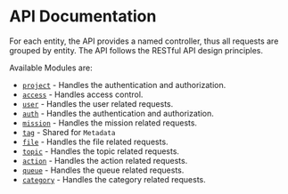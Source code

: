 # API Documentation

For each entity, the API provides a named controller, thus all requests are grouped by entity. The API follows the
RESTful API design principles.

Available Modules are:

- [`project`](project.md) - Handles the authentication and authorization.
- [`access`](access.md) - Handles access control.
- [`user`](user.md) - Handles the user related requests.
- [`auth`](auth.md) - Handles the authentication and authorization.
- [`mission`](mission.md) - Handles the mission related requests.
- [`tag`](tag.md) - Shared for `Metadata`
- [`file`](file.md) - Handles the file related requests.
- [`topic`](topic.md) - Handles the topic related requests.
- [`action`](action.md) - Handles the action related requests.
- [`queue`](queue.md) - Handles the queue related requests.
- [`category`](category.md) - Handles the category related requests.

